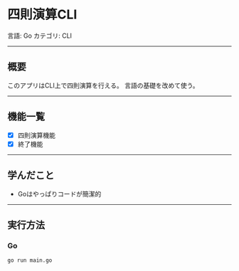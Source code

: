 # 四則演算CLI
言語: Go
カテゴリ: CLI  

---

## 概要
このアプリはCLI上で四則演算を行える。
言語の基礎を改めて使う。

---

## 機能一覧
- [x] 四則演算機能
- [x] 終了機能

---

## 学んだこと
- Goはやっぱりコードが簡潔的

---

## 実行方法
### Go
```bash
go run main.go
```